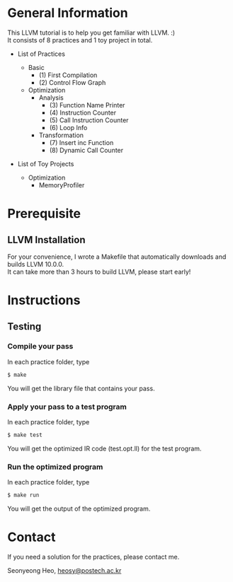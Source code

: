 # General Information

This LLVM tutorial is to help you get familiar with LLVM. :)  
It consists of 8 practices and 1 toy project in total.

* List of Practices
  * Basic
      - (1) First Compilation
      - (2) Control Flow Graph
  * Optimization 
      * Analysis
        - (3) Function Name Printer
        - (4) Instruction Counter
        - (5) Call Instruction Counter
        - (6) Loop Info 
      * Transformation
        - (7) Insert inc Function
        - (8) Dynamic Call Counter

* List of Toy Projects
  * Optimization
    * MemoryProfiler

# Prerequisite
## LLVM Installation

For your convenience, I wrote a Makefile that automatically downloads and builds LLVM 10.0.0.  
It can take more than 3 hours to build LLVM, please start early! 

# Instructions

## Testing

### Compile your pass

In each practice folder, type

~~~bash
$ make
~~~

You will get the library file that contains your pass.

### Apply your pass to a test program

In each practice folder, type

~~~bash
$ make test
~~~
You will get the optimized IR code (test.opt.ll) for the test program.

### Run the optimized program

In each practice folder, type

~~~bash
$ make run
~~~

You will get the output of the optimized program.

# Contact

If you need a solution for the practices, please contact me.

Seonyeong Heo, heosy@postech.ac.kr
